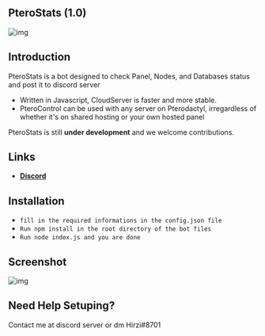 ## PteroStats (1.0)

![img](https://media.discordapp.net/attachments/796259732683227157/861126504246411264/20210704_130856.jpg)

## Introduction

PteroStats is a bot designed to check Panel, Nodes, and Databases status and post it to discord server

* Written in Javascript, CloudServer is faster and more stable.
* PteroControl can be used with any server on Pterodactyl, irregardless of whether it's on shared hosting or your own hosted panel

PteroStats is still **under development** and we welcome contributions. 

Links
--------------------

* __[Discord](https://discord.gg/9Z7zpdwATZ)__

Installation
--------------------

- `fill in the required informations in the config.json file`
- `Run npm install in the root directory of the bot files`
- `Run node index.js and you are done`

Screenshot
--------------------

![img](https://media.discordapp.net/attachments/861112767174803466/861194338687385610/IMG_20210704_173809.jpg)

Need Help Setuping?
--------------------

Contact me at discord server or dm Hirzi#8701
